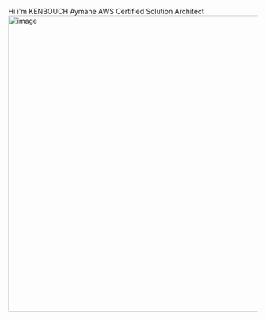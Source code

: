 Hi i'm KENBOUCH Aymane
AWS Certified  Solution Architect 
<img width="600" height="600" alt="image" src="https://github.com/user-attachments/assets/2f94a836-761c-492d-b58e-4edf8bd484fb" />

